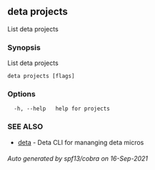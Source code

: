 ## deta projects

List deta projects

### Synopsis

List deta projects

```
deta projects [flags]
```

### Options

```
  -h, --help   help for projects
```

### SEE ALSO

* [deta](deta.md)	 - Deta CLI for mananging deta micros

###### Auto generated by spf13/cobra on 16-Sep-2021
